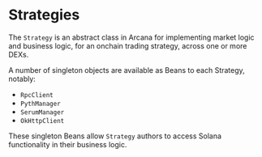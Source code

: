# Strategies

The `Strategy` is an abstract class in Arcana for implementing market logic and business logic, for an onchain trading strategy, across one or more DEXs.

A number of singleton objects are available as Beans to each Strategy, notably:
- `RpcClient`
- `PythManager`
- `SerumManager`
- `OkHttpClient`

These singleton Beans allow `Strategy` authors to access Solana functionality in their business logic.